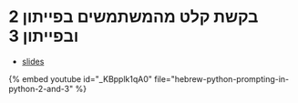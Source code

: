 # בקשת קלט מהמשתמשים בפייתון 2 ובפייתון 3


* [slides](https://code-maven.com/slides/python-programming/python-prompt-both-python-2-and-3)

{% embed youtube id="_KBpplk1qA0" file="hebrew-python-prompting-in-python-2-and-3" %}

